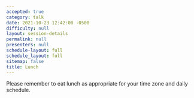 ```yaml
---
accepted: true
category: talk
date: 2021-10-23 12:42:00 -0500
difficulty: null
layout: session-details
permalink: null
presenters: null
schedule-layout: full
schedule_layout: full
sitemap: false
title: Lunch
---
```


Please remember to eat lunch as appropriate for your time zone and daily schedule.